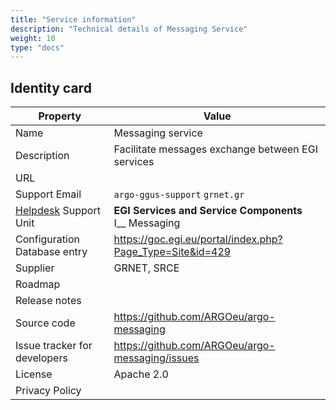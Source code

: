 ```yaml
---
title: "Service information"
description: "Technical details of Messaging Service"
weight: 10
type: "docs"
---
```


## Identity card

<!-- markdownlint-disable no-inline-html no-bare-urls -->

| Property                                | Value                                                         |
| --------------------------------------- | ------------------------------------------------------------- |
| Name                                    | Messaging service                                             |
| Description                             | Facilitate messages exchange between EGI services             |
| URL                                     |                                                               |
| Support Email                           | `argo-ggus-support` <at> `grnet.gr`                           |
| [Helpdesk](../../helpdesk) Support Unit | **EGI Services and Service Components** <br/> I\_\_ Messaging |
| Configuration Database entry            | https://goc.egi.eu/portal/index.php?Page_Type=Site&id=429     |
| Supplier                                | GRNET, SRCE                                                   |
| Roadmap                                 |                                                               |
| Release notes                           |                                                               |
| Source code                             | https://github.com/ARGOeu/argo-messaging                      |
| Issue tracker for developers            | https://github.com/ARGOeu/argo-messaging/issues               |
| License                                 | Apache 2.0                                                    |
| Privacy Policy                          |                                                               |

<!-- markdownlint-enable no-inline-html no-bare-urls -->
